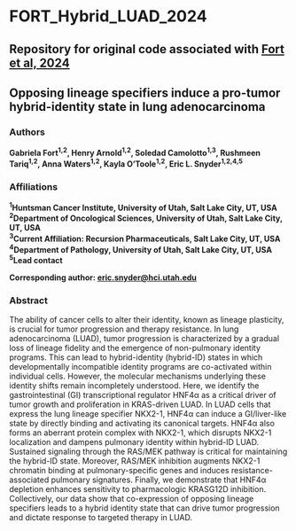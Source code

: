 # FORT_Hybrid_LUAD_2024

## Repository for original code associated with [Fort et al, 2024](https://www.biorxiv.org/content/10.1101/2024.12.02.626384v1)

## Opposing lineage specifiers induce a pro-tumor hybrid-identity state in lung adenocarcinoma

### Authors
**Gabriela Fort<sup>1,2</sup>, Henry Arnold<sup>1,2</sup>, Soledad Camolotto<sup>1,3</sup>, Rushmeen Tariq<sup>1,2</sup>, Anna Waters<sup>1,2</sup>, Kayla O’Toole<sup>1,2</sup>, Eric L. Snyder<sup>1,2,4,5</sup>**

### Affiliations
**<sup>1</sup>Huntsman Cancer Institute, University of Utah, Salt Lake City, UT, USA**  
**<sup>2</sup>Department of Oncological Sciences, University of Utah, Salt Lake City, UT, USA**  
**<sup>3</sup>Current Affiliation: Recursion Pharmaceuticals, Salt Lake City, UT, USA**  
**<sup>4</sup>Department of Pathology, University of Utah, Salt Lake City, UT, USA**  
**<sup>5</sup>Lead contact**  

**Corresponding author: eric.snyder@hci.utah.edu**

### Abstract
The ability of cancer cells to alter their identity, known as lineage plasticity, is crucial for tumor progression and therapy resistance. In lung adenocarcinoma (LUAD), tumor progression is characterized by a gradual loss of lineage fidelity and the emergence of non-pulmonary identity programs. This can lead to hybrid-identity (hybrid-ID) states in which developmentally incompatible identity programs are co-activated within individual cells. However, the molecular mechanisms underlying these identity shifts remain incompletely understood. Here, we identify the gastrointestinal (GI) transcriptional regulator HNF4α as a critical driver of tumor growth and proliferation in KRAS-driven LUAD. In LUAD cells that express the lung lineage specifier NKX2-1, HNF4α can induce a GI/liver-like state by directly binding and activating its canonical targets. HNF4α also forms an aberrant protein complex with NKX2-1, which disrupts NKX2-1 localization and dampens pulmonary identity within hybrid-ID LUAD. Sustained signaling through the RAS/MEK pathway is critical for maintaining the hybrid-ID state. Moreover, RAS/MEK inhibition augments NKX2-1 chromatin binding at pulmonary-specific genes and induces resistance-associated pulmonary signatures. Finally, we demonstrate that HNF4α depletion enhances sensitivity to pharmacologic KRASG12D inhibition. Collectively, our data show that co-expression of opposing lineage specifiers leads to a hybrid identity state that can drive tumor progression and dictate response to targeted therapy in LUAD.
